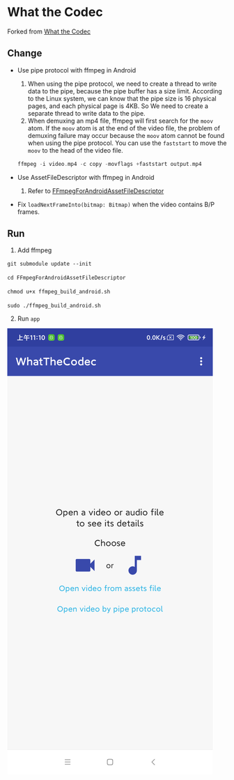 # What the Codec

Forked from [What the Codec](https://github.com/Javernaut/WhatTheCodec)

## Change
* Use pipe protocol with ffmpeg in Android
    1. When using the pipe protocol, we need to create a thread to write data to the pipe, because the pipe buffer has a size limit. According to the Linux system, we can know that the pipe size is 16 physical pages, and each physical page is 4KB. So We need to create a separate thread to write data to the pipe.
    2. When demuxing an mp4 file, ffmpeg will first search for the `moov` atom. If the `moov` atom is at the end of the video file, the problem of demuxing failure may occur because the `moov` atom cannot be found when using the pipe protocol. You can use the `faststart` to move the `moov`  to the head of the video file.
    ```c
    ffmpeg -i video.mp4 -c copy -movflags +faststart output.mp4
    ```
* Use AssetFileDescriptor with ffmpeg in Android
    1. Refer to [FFmpegForAndroidAssetFileDescriptor](https://github.com/YiChaoLove/FFmpegForAndroidAssetFileDescriptor)

* Fix `loadNextFrameInto(bitmap: Bitmap)` when the video contains B/P frames.

## Run
1. Add ffmpeg
```
git submodule update --init

cd FFmpegForAndroidAssetFileDescriptor

chmod u+x ffmpeg_build_android.sh

sudo ./ffmpeg_build_android.sh

```
2. Run `app`

 <img src="images/screens/device-2021-01-06-111010.png" witdh="300">
